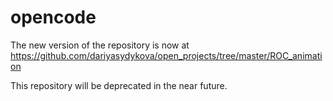 # opencode

The new version of the repository is now at https://github.com/dariyasydykova/open_projects/tree/master/ROC_animation

This repository will be deprecated in the near future.